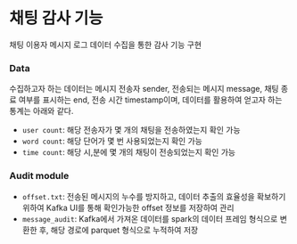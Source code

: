 # 채팅 감사 기능 
채팅 이용자 메시지 로그 데이터 수집을 통한 감사 기능 구현

### Data
수집하고자 하는 데이터는 메시지 전송자 sender, 전송되는 메시지 message, 채팅 종료 여부를 표시하는 end, 전송 시간 timestamp이며, 데이터를 활용하여 얻고자 하는 통계는 아래와 같다. 
- `user count`: 해당 전송자가 몇 개의 채팅을 전송하였는지 확인 가능 
- `word count`: 해당 단어가 몇 번 사용되었는지 확인 가능
- `time count`: 해당 시,분에 몇 개의 채팅이 전송되었는지 확인 가능


### Audit module
- `offset.txt`: 전송된 메시지의 누수를 방지하고, 데이터 추출의 효율성을 확보하기 위하여 Kafka UI를 통해 확인가능한 offset 정보를 저장하여 관리
- `message_audit`: Kafka에서 가져온 데이터를 spark의 데이터 프레임 형식으로 변환한 후, 해당 경로에 parquet 형식으로 누적하여 저장
